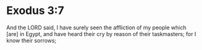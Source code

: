 # Exodus 3:7

And the LORD said, I have surely seen the affliction of my people which [are] in Egypt, and have heard their cry by reason of their taskmasters; for I know their sorrows;